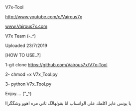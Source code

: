 V7x-Tool

http://www.youtube.com/c/Vairous7x

www.Vairous7x.com

V7x Team (-_^)

Uploaded 23/7/2019

[HOW TO USE..?]

1-git clone https://github.com/Vairous7x/V7x-Tool

2- chmod +x V7x_Tool.py

3-  python V7x_Tool.py


Enjoy.... ("_^)


  يا يونس عايز اكلمك على الواتساب انا بقولهالگ تاني مره اهوو  وشگگراا 
